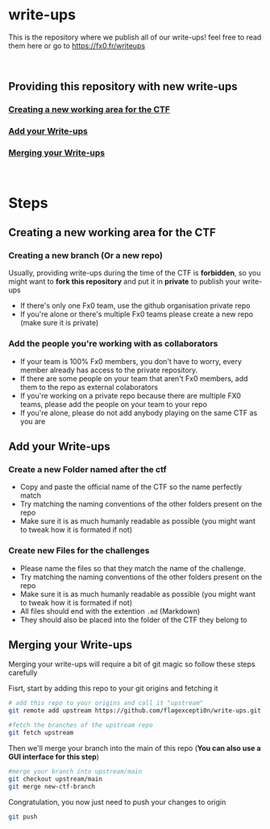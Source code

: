 # write-ups
This is the repository where we publish all of our write-ups! feel free to read them here or go to https://fx0.fr/writeups

<br/>

## Providing this repository with new write-ups
### [Creating a new working area for the CTF](https://github.com/flagexcepti0n/write-ups#creating-a-new-working-area-for-the-ctf-1)
### [Add your Write-ups](https://github.com/flagexcepti0n/write-ups#add-your-write-ups-1)
### [Merging your Write-ups](https://github.com/flagexcepti0n/write-ups#merging-your-write-ups-1)

<br/>

# Steps

## Creating a new working area for the CTF

### Creating a new branch (Or a new repo)
Usually, providing write-ups during the time of the CTF is **forbidden**, so you might want to **fork this repository** and put it in **private** to publish your write-ups
* If there's only one Fx0 team, use the github organisation private repo
* If you're alone or there's multiple Fx0 teams please create a new repo (make sure it is private)

### Add the people you're working with as collaborators
* If your team is 100% Fx0 members, you don't have to worry, every member already has access to the private repository.
* If there are some people on your team that aren't Fx0 members, add them to the repo as external colaborators
* If you're working on a private repo because there are multiple FX0 teams, please add the people on your team to your repo
* If you're alone, please do not add anybody playing on the same CTF as you are

## Add your Write-ups

### Create a new Folder named after the ctf
* Copy and paste the official name of the CTF so the name perfectly match
* Try matching the naming conventions of the other folders present on the repo
* Make sure it is as much humanly readable as possible (you might want to tweak how it is formated if not)

### Create new Files for the challenges
* Please name the files so that they match the name of the challenge.
* Try matching the naming conventions of the other folders present on the repo
* Make sure it is as much humanly readable as possible (you might want to tweak how it is formated if not)
* All files should end with the extention `.md` (Markdown)
* They should also be placed into the folder of the CTF they belong to

## Merging your Write-ups
Merging your write-ups will require a bit of git magic so follow these steps carefully

Fisrt, start by adding this repo to your git origins and fetching it
```sh
# add this repo to your origins and call it "upstream"
git remote add upstream https://github.com/flagexcepti0n/write-ups.git

#fetch the branches of the upstream repo
git fetch upstream
```

Then we'll merge your branch into the main of this repo (**You can also use a GUI interface for this step**)
```sh
#merge your branch into upstream/main
git checkout upstream/main
git merge new-ctf-branch
```

Congratulation, you now just need to push your changes to origin
```sh
git push
```
